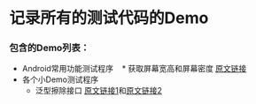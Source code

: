 记录所有的测试代码的Demo
==============
### 包含的Demo列表：
 * Android常用功能测试程序
    * 获取屏幕宽高和屏幕密度 [原文链接](http://blog.csdn.net/liuwan1992/article/details/52795284)
 * 各个小Demo测试程序
     * 泛型擦除接口 [原文链接1](https://mp.weixin.qq.com/s?__biz=MjM5OTE4ODgzMw==&mid=2247483703&idx=1&sn=9a10fc2edf9d4960845ab6da7807d01e&chksm=a73e01399049882f1c3487222cd5fe2262f66a00ab0ec0d0474710bbde3534932de67e91ea3e&mpshare=1&scene=1&srcid=1211JwJOIfRFmNgGSktFT3Fo&key=60adec318085d)和[原文链接2](http://blog.csdn.net/lonelyroamer/article/details/7868820)
